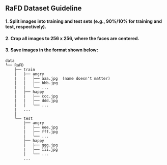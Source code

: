 ## RaFD Dataset Guideline

#### 1. Split images into training and test sets (e.g., 90\%/10\% for training and test, respectively).  
#### 2. Crop all images to 256 x 256, where the faces are centered.
#### 3. Save images in the format shown below:


    data
    └── RaFD
        ├── train
        |   ├── angry
        |   |   ├── aaa.jpg  (name doesn't matter)
        |   |   ├── bbb.jpg
        |   |   └── ...
        |   ├── happy
        |   |   ├── ccc.jpg
        |   |   ├── ddd.jpg
        |   |   └── ...
        |   ...
        |
        └── test
            ├── angry
            |   ├── eee.jpg
            |   ├── fff.jpg
            |   └── ...
            ├── happy
            |   ├── ggg.jpg
            |   ├── iii.jpg
            |   └── ...
            ...


